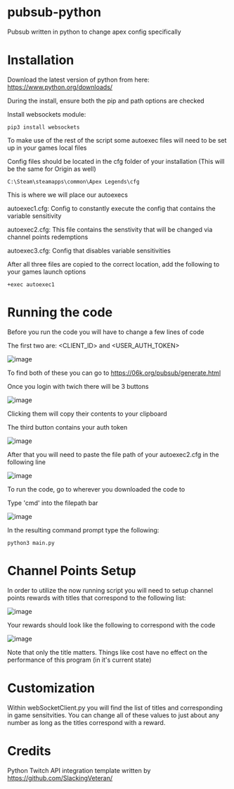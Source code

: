# pubsub-python
Pubsub written in python to change apex config specifically 

# Installation
Download the latest version of python from here: https://www.python.org/downloads/

During the install, ensure both the pip and path options are checked

Install websockets module:
```
pip3 install websockets
```
To make use of the rest of the script some autoexec files will need to be set up in your games local files

Config files should be located in the cfg folder of your installation (This will be the same for Origin as well)
```
C:\Steam\steamapps\common\Apex Legends\cfg
```
This is where we will place our autoexecs

autoexec1.cfg:
Config to constantly execute the config that contains the variable sensitivity

autoexec2.cfg:
This file contains the senstivity that will be changed via channel points redemptions

autoexec3.cfg:
Config that disables variable sensitivities

After all three files are copied to the correct location, add the following to your games launch options
```
+exec autoexec1
```

# Running the code
Before you run the code you will have to change a few lines of code

The first two are: <CLIENT_ID> and <USER_AUTH_TOKEN>

![image](https://user-images.githubusercontent.com/65210276/186210676-fbcdb4a7-ca54-42b8-bb0d-bd1a1404442f.png)

To find both of these you can go to https://06k.org/pubsub/generate.html 

Once you login with twich there will be 3 buttons

![image](https://user-images.githubusercontent.com/65210276/186206068-ae2b9c81-ef8f-4482-8420-702d886673e6.png)

Clicking them will copy their contents to your clipboard

The third button contains your auth token

![image](https://user-images.githubusercontent.com/65210276/186205736-6fd8d7a6-35d0-4956-9a66-ae7d893b4420.png)

After that you will need to paste the file path of your autoexec2.cfg in the following line

![image](https://user-images.githubusercontent.com/65210276/186211970-9578f87c-4d9f-452d-98e3-bcd474b0a9ad.png)

To run the code, go to wherever you downloaded the code to

Type 'cmd' into the filepath bar

![image](https://user-images.githubusercontent.com/65210276/186215114-0690de25-5e98-4aa7-91f6-e37490fbc335.png)

In the resulting command prompt type the following:

```
python3 main.py
```

# Channel Points Setup

In order to utilize the now running script you will need to setup channel points rewards with titles that correspond to the following list:

![image](https://user-images.githubusercontent.com/65210276/186217771-c2c8dc3f-fa51-4152-b1fa-3745d046cf98.png)

Your rewards should look like the following to correspond with the code 

![image](https://user-images.githubusercontent.com/65210276/186218214-e5be518b-eb7a-4727-b50c-8c6d5e2f2df7.png)

Note that only the title matters. Things like cost have no effect on the performance of this program (in it's current state)

# Customization

Within webSocketClient.py you will find the list of titles and corresponding in game sensitvities. You can change all of these values to just about any number as long as the titles correspond with a reward.

# Credits

Python Twitch API integration template written by https://github.com/SlackingVeteran/
